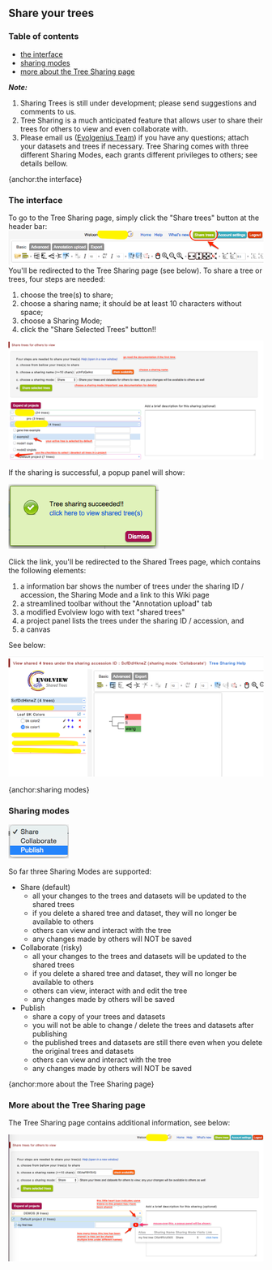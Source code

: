 ## Share your trees

### Table of contents

* [the interface](#the-interface)
* [sharing modes](#sharing-modes)
* [more about the Tree Sharing page](#more-about-the-Tree-Sharing-page)

_**Note:**_
1. Sharing Trees is still under development; please send suggestions and comments to us.
2. Tree Sharing is a much anticipated feature that allows user to share their trees for others to view and even collaborate with.
3. Please email us ([Evolgenius Team](mailto:evolgenius.team@gmail.com)) if you have any questions; attach your datasets and trees if necessary.
Tree Sharing comes with three different Sharing Modes, each grants different privileges to others; see details bellow.

{anchor:the interface}
### The interface
To go to the Tree Sharing page, simply click the "Share trees" button at the header bar:
![](images/TreeShare_sharetree_toolbar.png)
You'll be redirected to the Tree Sharing page (see below).
To share a tree or trees, four steps are needed:

1. choose the tree(s) to share;
2. choose a sharing name; it should be at least 10 characters without space;
3. choose a Sharing Mode;
4. click the "Share Selected Trees" button!!

![](images/TreeShare_sharetree_interface.png)

If the sharing is successful, a popup panel will show:

![](images/TreeShare_sharetree_success.png)

Click the link, you'll be redirected to the Shared Trees page, which contains the following elements:
1. a information bar shows the number of trees under the sharing ID / accession, the Sharing Mode and a link to this Wiki page
2. a streamlined toolbar without the "Annotation upload" tab
3. a modified Evolview logo with text "shared trees"
4. a project panel lists the trees under the sharing ID / accession, and
4. a canvas

See below:

![](images/TreeShare_sharetree_shared.png)

{anchor:sharing modes}
### Sharing modes

![](images/TreeShare_sharetree_modes.png)

So far three Sharing Modes are supported:
* Share (default)
	* all your changes to the trees and datasets will be updated to the shared trees
	* if you delete a shared tree and dataset, they will no longer be available to others
	* others can view and interact with the tree
	* any changes made by others will NOT be saved
* Collaborate (risky)
	* all your changes to the trees and datasets will be updated to the shared trees
	* if you delete a shared tree and dataset, they will no longer be available to others
	* others can view, interact with and edit the tree
	* any changes made by others will be saved
* Publish
	* share a copy of your trees and datasets
	* you will not be able to change / delete the trees and datasets after publishing
	* the published trees and datasets are still there even when you delete the original trees and datasets
	* others can view and interact with the tree
	* any changes made by others will NOT be saved

{anchor:more about the Tree Sharing page}
### More about the Tree Sharing page
The Tree Sharing page contains additional information, see below:

![](images/TreeShare_sharetree_additional.png)
